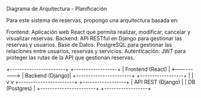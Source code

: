 Diagrama de Arquitectura - Planificación


Para este sistema de reservas, propongo una arquitectura basada en:

Frontend: Aplicación web React que permita realizar, modificar, cancelar y visualizar reservas.
Backend: API RESTful en Django para gestionar las reservas y usuarios.
Base de Datos: PostgreSQL para gestionar las relaciones entre usuarios, reservas y servicios.
Autenticación: JWT para proteger las rutas de la API que gestionan reservas.





+-----------------------+              +------------------+
|   Frontend (React)     | <--------->  |  Backend (Django)|
+-----------------------+              +------------------+
        |                                         |
        v                                         v
+-----------------------+              +------------------+
|    API REST (Django)   |              |    DB (Postgres) |
+-----------------------+              +------------------+





